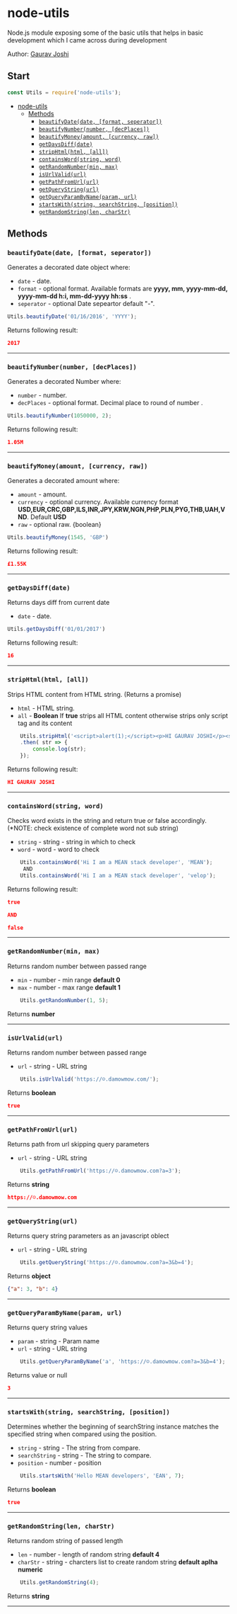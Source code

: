 # node-utils
Node.js module exposing some of the basic utils that helps in basic development which I came across during development

Author: [Gaurav Joshi](https://github.com/GJ2511/)

## Start
```js
const Utils = require('node-utils');
```

- [node-utils](#start)
  - [Methods](#methods)
    - [`beautifyDate(date, [format, seperator])`](#user-content-beautifydatedate-format-seperator)
	- [`beautifyNumber(number, [decPlaces])`](#user-content-beautifynumbernumber-decplaces)
	- [`beautifyMoney(amount, [currency, raw])`](#user-content-beautifymoneyamount-currency-raw)
	- [`getDaysDiff(date)`](#user-content-getdaysdiffdate)
	- [`stripHtml(html, [all])`](#user-content-striphtmlhtml-all)
	- [`containsWord(string, word)`](#user-content-containswordstring-word)
	- [`getRandomNumber(min, max)`](#user-content-getrandomnumbermin-max)
	- [`isUrlValid(url)`](#user-content-isurlvalidurl)
	- [`getPathFromUrl(url)`](#user-content-getpathfromurlurl)
	- [`getQueryString(url)`](#user-content-getquerystringurl)
	- [`getQueryParamByName(param, url)`](#user-content-getqueryparambynameparam-url)
	- [`startsWith(string, searchString, [position])`](#user-content-startswithstring-searchstring-position)	
	- [`getRandomString(len, charStr)`](#user-content-getrandomstringlen-charstr)
	
	
## Methods

### `beautifyDate(date, [format, seperator])`

Generates a decorated date object where:
- `date` - date.
- `format` - optional format. Available formats are __yyyy, mm, yyyy-mm-dd, yyyy-mm-dd h:i, mm-dd-yyyy hh:ss__ . 
- `seperator` - optional Date sepeartor default "-".

```js
Utils.beautifyDate('01/16/2016', 'YYYY');
```

Returns following result:

```json
2017
```

- - -

### `beautifyNumber(number, [decPlaces])`

Generates a decorated Number where:
- `number` - number.
- `decPlaces` - optional format. Decimal place to round of number .

```js
Utils.beautifyNumber(1050000, 2);
```

Returns following result:

```json
1.05M
```

- - -

### `beautifyMoney(amount, [currency, raw])`

Generates a decorated amount where:
- `amount` - amount.
- `currency` - optional currency. Available currency format __USD,EUR,CRC,GBP,ILS,INR,JPY,KRW,NGN,PHP,PLN,PYG,THB,UAH,VND__. Default __USD__ 
- `raw` - optional raw. {boolean}

```js
Utils.beautifyMoney(1545, 'GBP')
```

Returns following result:

```json
£1.55K
```
- - -

### `getDaysDiff(date)`

Returns days diff from current date
- `date` - date.

```js
Utils.getDaysDiff('01/01/2017')
```

Returns following result:

```json
16
```

- - -

### `stripHtml(html, [all])`

Strips HTML content from HTML string. (Returns a promise)
- `html` - HTML string.
- `all` - __Boolean__ If __true__ strips all HTML content otherwise strips only script tag and its content

```js
	Utils.stripHtml('<script>alert(1);</script><p>HI GAURAV JOSHI</p><script>alert(1);</script>', true)
	.then( str => {
		console.log(str);
	});
```

Returns following result:

```json
HI GAURAV JOSHI
```

- - -

### `containsWord(string, word)`

Checks word exists in the string and return true or false accordingly. (*NOTE: check existence of complete word not sub string)
- `string` - string - string in which to check
- `word` - word - word to check

```js
	Utils.containsWord('Hi I am a MEAN stack developer', 'MEAN');
	 AND
	Utils.containsWord('Hi I am a MEAN stack developer', 'velop');
```

Returns following result:

```json
true

AND

false
```

- - -

### `getRandomNumber(min, max)`

Returns random number between passed range
- `min` - number - min range __default 0__
- `max` - number - max range __default 1__

```js
	Utils.getRandomNumber(1, 5);
```

Returns __number__

- - -

### `isUrlValid(url)`

Returns random number between passed range
- `url` - string - URL string

```js
	Utils.isUrlValid('https://☺.damowmow.com/');
```

Returns __boolean__

```json
true
```

- - -

### `getPathFromUrl(url)`

Returns path from url skipping query parameters
- `url` - string - URL string

```js
	Utils.getPathFromUrl('https://☺.damowmow.com?a=3');
```

Returns __string__

```json
https://☺.damowmow.com
```

- - -

### `getQueryString(url)`

Returns query string parameters as an javascript oblect
- `url` - string - URL string

```js
	Utils.getQueryString('https://☺.damowmow.com?a=3&b=4');
```

Returns __object__

```json
{"a": 3, "b": 4}
```

- - -

### `getQueryParamByName(param, url)`

Returns query string values 
- `param` - string - Param name
- `url` - string - URL string

```js
	Utils.getQueryParamByName('a', 'https://☺.damowmow.com?a=3&b=4');
```

Returns value or null

```json
3
```

- - -

### `startsWith(string, searchString, [position])`

Determines whether the beginning of searchString instance matches the specified string when compared using the position.

- `string` - string - The string from compare.
- `searchString` - string - The string to compare.
- `position` - number - position

```js
	Utils.startsWith('Hello MEAN developers', 'EAN', 7);
```

Returns __boolean__

```json
true
```

- - -

### `getRandomString(len, charStr)`

Returns random string of passed length
- `len` - number - length of random string __default 4__
- `charStr` - string - charcters list to create random string __default aplha numeric__

```js
	Utils.getRandomString(4);
```

Returns __string__

- - -